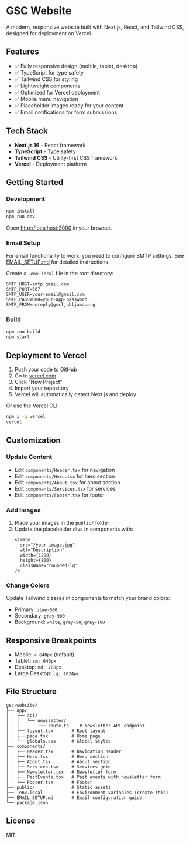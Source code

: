# GSC Website

A modern, responsive website built with Next.js, React, and Tailwind CSS, designed for deployment on Vercel.

## Features

- ✅ Fully responsive design (mobile, tablet, desktop)
- ✅ TypeScript for type safety
- ✅ Tailwind CSS for styling
- ✅ Lightweight components
- ✅ Optimized for Vercel deployment
- ✅ Mobile menu navigation
- ✅ Placeholder images ready for your content
- ✅ Email notifications for form submissions

## Tech Stack

- **Next.js 16** - React framework
- **TypeScript** - Type safety
- **Tailwind CSS** - Utility-first CSS framework
- **Vercel** - Deployment platform

## Getting Started

### Development

```bash
npm install
npm run dev
```

Open [http://localhost:3000](http://localhost:3000) in your browser.

### Email Setup

For email functionality to work, you need to configure SMTP settings. See [EMAIL_SETUP.md](./EMAIL_SETUP.md) for detailed instructions.

Create a `.env.local` file in the root directory:

```env
SMTP_HOST=smtp.gmail.com
SMTP_PORT=587
SMTP_USER=your-email@gmail.com
SMTP_PASSWORD=your-app-password
SMTP_FROM=noreply@gscljubljana.org
```

### Build

```bash
npm run build
npm start
```

## Deployment to Vercel

1. Push your code to GitHub
2. Go to [vercel.com](https://vercel.com)
3. Click "New Project"
4. Import your repository
5. Vercel will automatically detect Next.js and deploy

Or use the Vercel CLI:

```bash
npm i -g vercel
vercel
```

## Customization

### Update Content

- Edit `components/Header.tsx` for navigation
- Edit `components/Hero.tsx` for hero section
- Edit `components/About.tsx` for about section
- Edit `components/Services.tsx` for services
- Edit `components/Footer.tsx` for footer

### Add Images

1. Place your images in the `public/` folder
2. Update the placeholder divs in components with:
   ```tsx
   <Image
     src="/your-image.jpg"
     alt="Description"
     width={1200}
     height={800}
     className="rounded-lg"
   />
   ```

### Change Colors

Update Tailwind classes in components to match your brand colors:
- Primary: `blue-600`
- Secondary: `gray-900`
- Background: `white`, `gray-50`, `gray-100`

## Responsive Breakpoints

- Mobile: `< 640px` (default)
- Tablet: `sm: 640px`
- Desktop: `md: 768px`
- Large Desktop: `lg: 1024px`

## File Structure

```
gsc-website/
├── app/
│   ├── api/
│   │   └── newsletter/
│   │       └── route.ts    # Newsletter API endpoint
│   ├── layout.tsx       # Root layout
│   ├── page.tsx         # Home page
│   └── globals.css      # Global styles
├── components/
│   ├── Header.tsx       # Navigation header
│   ├── Hero.tsx         # Hero section
│   ├── About.tsx        # About section
│   ├── Services.tsx     # Services grid
│   ├── Newsletter.tsx   # Newsletter form
│   ├── PastEvents.tsx   # Past events with newsletter form
│   └── Footer.tsx       # Footer
├── public/              # Static assets
├── .env.local           # Environment variables (create this)
├── EMAIL_SETUP.md       # Email configuration guide
└── package.json
```

## License

MIT
